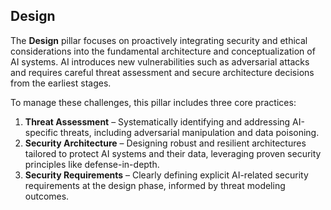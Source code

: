 ## Design

The **Design** pillar focuses on proactively integrating security and ethical considerations into the fundamental architecture and conceptualization of AI systems. AI introduces new vulnerabilities such as adversarial attacks and requires careful threat assessment and secure architecture decisions from the earliest stages.

To manage these challenges, this pillar includes three core practices:

1. **Threat Assessment** – Systematically identifying and addressing AI-specific threats, including adversarial manipulation and data poisoning.
2. **Security Architecture** – Designing robust and resilient architectures tailored to protect AI systems and their data, leveraging proven security principles like defense-in-depth.
3. **Security Requirements** – Clearly defining explicit AI-related security requirements at the design phase, informed by threat modeling outcomes.

